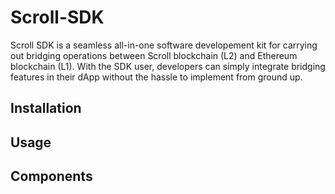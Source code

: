 # Scroll-SDK
Scroll SDK is a seamless all-in-one software developement kit for carrying out bridging operations between Scroll blockchain (L2) and Ethereum blockchain (L1). With the SDK user, developers can simply integrate bridging features in their dApp without the hassle to implement from ground up.

## Installation


## Usage

## Components
